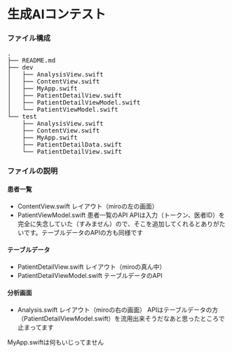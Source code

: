 # 生成AIコンテスト

### ファイル構成
<pre>
.
├── README.md
├── dev
│   ├── AnalysisView.swift
│   ├── ContentView.swift
│   ├── MyApp.swift
│   ├── PatientDetailView.swift
│   ├── PatientDetailViewModel.swift
│   └── PatientViewModel.swift
└── test
    ├── AnalysisView.swift
    ├── ContentView.swift
    ├── MyApp.swift
    ├── PatientDetailData.swift
    └── PatientDetailView.swift
</pre>


### ファイルの説明

#### 患者一覧
- ContentView.swift レイアウト（miroの左の画面）
- PatientViewModel.swift 患者一覧のAPI
APIは入力（トークン、医者ID）を完全に失念していた（すみません）ので、そこを追加してくれるとありがたいです。テーブルデータのAPIの方も同様です

#### テーブルデータ
- PatientDetailView.swift レイアウト（miroの真ん中）
- PatientDetailViewModel.swift テーブルデータのAPI

#### 分析画面
- Analysis.swift レイアウト（miroの右の画面）
APIはテーブルデータの方（PatientDetailViewModel.swift）を流用出来そうだなあと思ったところで止まってます


MyApp.swiftは何もいじってません






